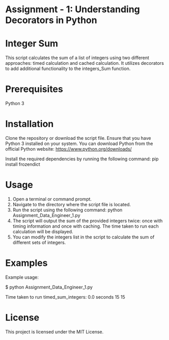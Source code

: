 # Assignment - 1: Understanding Decorators in Python

# Integer Sum
This script calculates the sum of a list of integers using two different approaches: timed calculation and cached calculation. It utilizes decorators to add additional functionality to the integers_Sum function.

# Prerequisites
Python 3

# Installation
Clone the repository or download the script file.
Ensure that you have Python 3 installed on your system. You can download Python from the official Python website: https://www.python.org/downloads/

Install the required dependencies by running the following command:
pip install frozendict


# Usage
1. Open a terminal or command prompt.
2. Navigate to the directory where the script file is located.
3. Run the script using the following command:
   python Assignment_Data_Engineer_1.py
4. The script will output the sum of the provided integers twice: once with timing information and once with caching.      The time taken to run each calculation will be displayed.
5. You can modify the integers list in the script to calculate the sum of different sets of integers.


# Examples
Example usage:

$ python Assignment_Data_Engineer_1.py

Time taken to run timed_sum_integers: 0.0 seconds
15
15


# License
This project is licensed under the MIT License.
